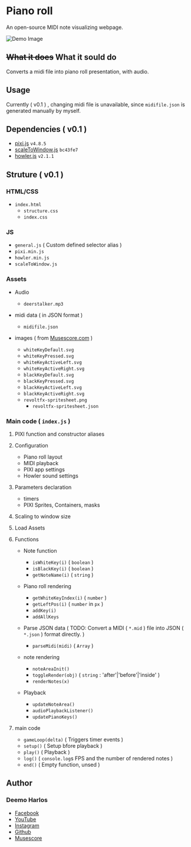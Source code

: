 # Piano roll

An open-source MIDI note visualizing webpage.

![Demo Image](https://DeemoHarlos.github.io/pianoroll/demo.png)

## ~~What it does~~ What it sould do

Converts a midi file into piano roll presentation, with audio.

## Usage

Currently ( v0.1 ) , changing midi file is unavailable, since `midifile.json` is generated manually by myself.

## Dependencies ( v0.1 )
* [pixi.js](http://www.pixijs.com/) `v4.8.5`
* [scaleToWindow.js](https://github.com/kittykatattack/scaleToWindow) `bc43fe7`
* [howler.js](https://howlerjs.com/) `v2.1.1`

## Struture ( v0.1 )

### HTML/CSS
* `index.html`
	* `structure.css`
	* `index.css`

### JS
* `general.js` ( Custom defined selector alias )
* `pixi.min.js`
* `howler.min.js`
* `scaleToWindow.js`

### Assets
* Audio
	* `deerstalker.mp3`

* midi data ( in JSON format )
	* `midifile.json`

* images ( from [Musescore.com](https://musescore.com) )
	* `whiteKeyDefault.svg`
	* `whiteKeyPressed.svg`
	* `whiteKeyActiveLeft.svg`
	* `whiteKeyActiveRight.svg`
	* `blackKeyDefault.svg`
	* `blackKeyPressed.svg`
	* `blackKeyActiveLeft.svg`
	* `blackKeyActiveRight.svg`
	* `revoltfx-spritesheet.png`
		* `revoltfx-spritesheet.json`

### Main code ( `index.js` )
1. PIXI function and constructor aliases

2. Configuration
	* Piano roll layout
	* MIDI playback
	* PIXI app settings
	* Howler sound settings

3. Parameters declaration
	* timers
	* PIXI Sprites, Containers, masks

4. Scaling to window size

5. Load Assets

6. Functions
	* Note function
		* `isWhiteKey(i)` ( `boolean` )
		* `isBlackKey(i)` ( `boolean` )
		* `getNoteName(i)` ( `string` )

	* Piano roll rendering
		* `getWhiteKeyIndex(i)` ( `number` )
		* `getLeftPos(i)` ( `number` in `px` )
		* `addKey(i)`
		* `addAllKeys`

	* Parse JSON data ( TODO: Convert a MIDI ( `*.mid` ) file into JSON ( `*.json` ) format directly. )
		* `parseMidi(midi)` ( `Array` )

	* note rendering
		* `noteAreaInit()`
		* `toggleRender(obj)` ( `string` : 'after'|'before'|'inside' )
		* `renderNotes(x)`

	* Playback
		* `updateNoteArea()`
		* `audioPlaybackListener()`
		* `updatePianoKeys()`

7. main code
	* `gameLoop(delta)` ( Triggers timer events )
	* `setup()` ( Setup bfore playback )
	* `play()` ( Playback )
	* `log()` ( `console.log`s FPS and the number of rendered notes )
	* `end()` ( Empty function, unsed )

## Author
### Deemo Harlos
* [Facebook](https://facebook.com/deemoharlos.music/)
* [YouTube](https://youtube.com/c/deemoharlos)
* [Instagram](https://instagram.com/deemo_harlos/)
* [Github](https://github.com/DeemoHarlos)
* [Musescore](https://musescore.com/deemo_harlos)
